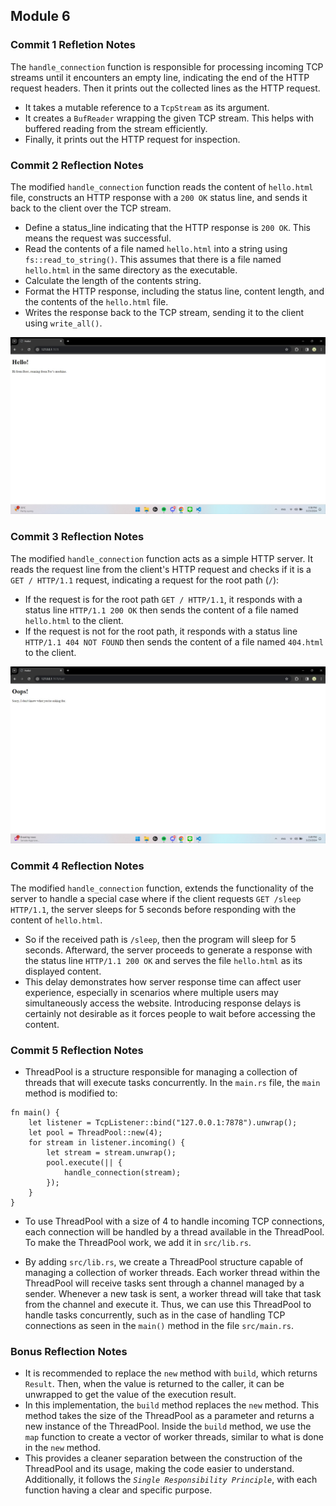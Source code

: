 ## Module 6
### Commit 1 Refletion Notes
The `handle_connection` function is responsible for processing incoming TCP streams until it encounters an empty line, indicating the end of the HTTP request headers. Then it prints out the collected lines as the HTTP request.  

- It takes a mutable reference to a `TcpStream` as its argument.  
- It creates a `BufReader` wrapping the given TCP stream. This helps with buffered reading from the stream efficiently.  
- Finally, it prints out the HTTP request for inspection.  


### Commit 2 Reflection Notes
The modified `handle_connection` function reads the content of `hello.html` file, constructs an HTTP response with a `200 OK` status line, and sends it back to the client over the TCP stream. 

- Define a status_line indicating that the HTTP response is ```200 OK```. This means the request was successful.  
- Read the contents of a file named `hello.html` into a string using `fs::read_to_string()`. This assumes that there is a file named `hello.html` in the same directory as the executable.  
- Calculate the length of the contents string.  
- Format the HTTP response, including the status line, content length, and the contents of the `hello.html` file. 
- Writes the response back to the TCP stream, sending it to the client using `write_all()`.  

![Commit 2 screen capture](/assets/images/commit2.png)


### Commit 3 Reflection Notes
The modified `handle_connection` function acts as a simple HTTP server. It reads the request line from the client's HTTP request and checks if it is a `GET / HTTP/1.1` request, indicating a request for the root path (`/`):

- If the request is for the root path `GET / HTTP/1.1`, it responds with a status line `HTTP/1.1 200 OK` then sends the content of a file named `hello.html` to the client.
- If the request is not for the root path, it responds with a status line `HTTP/1.1 404 NOT FOUND` then sends the content of a file named `404.html` to the client.

![Commit 3 screen capture](/assets/images/commit3.png)


### Commit 4 Reflection Notes
The modified `handle_connection` function, extends the functionality of the server to handle a special case where if the client requests `GET /sleep HTTP/1.1`, the server sleeps for 5 seconds before responding with the content of `hello.html`.

- So if the received path is `/sleep`, then the program will sleep for 5 seconds. Afterward, the server proceeds to generate a response with the status line `HTTP/1.1 200 OK` and serves the file `hello.html` as its displayed content.
- This delay demonstrates how server response time can affect user experience, especially in scenarios where multiple users may simultaneously access the website. Introducing response delays is certainly not desirable as it forces people to wait before accessing the content.


### Commit 5 Reflection Notes
- ThreadPool is a structure responsible for managing a collection of threads that will execute tasks concurrently. In the `main.rs` file, the `main` method is modified to:

```
fn main() {
    let listener = TcpListener::bind("127.0.0.1:7878").unwrap();
    let pool = ThreadPool::new(4);
    for stream in listener.incoming() {
        let stream = stream.unwrap();
        pool.execute(|| {
            handle_connection(stream);
        });
    }
}
```

- To use ThreadPool with a size of 4 to handle incoming TCP connections, each connection will be handled by a thread available in the ThreadPool. To make the ThreadPool work, we add it in `src/lib.rs`.

- By adding `src/lib.rs`, we create a ThreadPool structure capable of managing a collection of worker threads. Each worker thread within the ThreadPool will receive tasks sent through a channel managed by a sender. Whenever a new task is sent, a worker thread will take that task from the channel and execute it. Thus, we can use this ThreadPool to handle tasks concurrently, such as in the case of handling TCP connections as seen in the `main()` method in the file `src/main.rs`.


### Bonus Reflection Notes
- It is recommended to replace the `new` method with `build`, which returns `Result`. Then, when the value is returned to the caller, it can be unwrapped to get the value of the execution result.
- In this implementation, the `build` method replaces the `new` method. This method takes the size of the ThreadPool as a parameter and returns a new instance of the ThreadPool. Inside the `build` method, we use the `map` function to create a vector of worker threads, similar to what is done in the `new` method. 
- This provides a cleaner separation between the construction of the ThreadPool and its usage, making the code easier to understand. Additionally, it follows the *`Single Responsibility Principle`*, with each function having a clear and specific purpose.